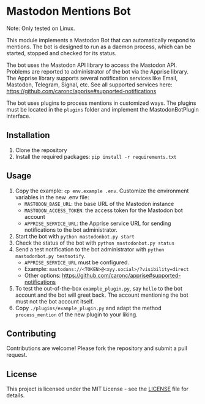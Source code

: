 # Mastodon Mentions Bot

Note: Only tested on Linux.

This module implements a Mastodon Bot that can automatically respond to 
mentions. The bot is designed to run as a daemon process, which can be started,
stopped and checked for its status.

The bot uses the Mastodon API library to access the Mastodon API. 
Problems are reported to administrator of the bot via the Apprise library. 
The Apprise library supports several notification services like Email,
Mastodon, Telegram, Signal, etc.
See all supported services here: https://github.com/caronc/apprise#supported-notifications

The bot uses plugins to process mentions in customized ways. The plugins
must be located in the `plugins` folder and implement the MastodonBotPlugin 
interface. 

## Installation

1. Clone the repository
2. Install the required packages: `pip install -r requirements.txt`
   		
## Usage

1. Copy the example: `cp env.example .env`. Customize the environment variables in 
   the new .env file:
   - `MASTODON_BASE_URL`: the base URL of the Mastodon instance
   - `MASTODON_ACCESS_TOKEN`: the access token for the Mastodon bot account
   - `APPRISE_SERVICE_URL`: the Apprise service URL for sending notifications to 
   		the bot administrator.
2. Start the bot with `python mastodonbot.py start`
3. Check the status of the bot with `python mastodonbot.py status`
4. Send a test notification to the bot administrator with `python mastodonbot.py testnotify`.
   - `APPRISE_SERVICE_URL` must be configured. 
   - Example: `mastodons://<TOKEN>@<xyy.social>/?visibility=direct`
   - Other options: https://github.com/caronc/apprise#supported-notifications
6. To test the out-of-the-box `example_plugin.py`, say `hello` to the bot account and
   the bot will greet back. The account mentioning the bot must not the bot account
   itself.
6. Copy `./plugins/example_plugin.py` and adapt the method `process_mention` of the 
   new plugin to your liking.

## Contributing

Contributions are welcome! Please fork the repository and submit a pull request.

## License

This project is licensed under the MIT License - see the [LICENSE](LICENSE) file
for details.
